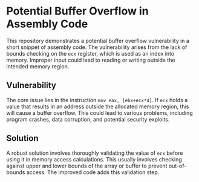 # Potential Buffer Overflow in Assembly Code

This repository demonstrates a potential buffer overflow vulnerability in a short snippet of assembly code.  The vulnerability arises from the lack of bounds checking on the `ecx` register, which is used as an index into memory.  Improper input could lead to reading or writing outside the intended memory region.

## Vulnerability

The core issue lies in the instruction `mov eax, [ebx+ecx*4]`.  If `ecx` holds a value that results in an address outside the allocated memory region, this will cause a buffer overflow.  This could lead to various problems, including program crashes, data corruption, and potential security exploits.

## Solution

A robust solution involves thoroughly validating the value of `ecx` before using it in memory access calculations.  This usually involves checking against upper and lower bounds of the array or buffer to prevent out-of-bounds access. The improved code adds this validation step.